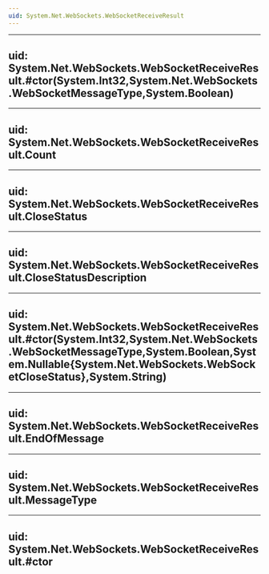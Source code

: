 ```yaml
---
uid: System.Net.WebSockets.WebSocketReceiveResult
---
```


---
uid: System.Net.WebSockets.WebSocketReceiveResult.#ctor(System.Int32,System.Net.WebSockets.WebSocketMessageType,System.Boolean)
---

---
uid: System.Net.WebSockets.WebSocketReceiveResult.Count
---

---
uid: System.Net.WebSockets.WebSocketReceiveResult.CloseStatus
---

---
uid: System.Net.WebSockets.WebSocketReceiveResult.CloseStatusDescription
---

---
uid: System.Net.WebSockets.WebSocketReceiveResult.#ctor(System.Int32,System.Net.WebSockets.WebSocketMessageType,System.Boolean,System.Nullable{System.Net.WebSockets.WebSocketCloseStatus},System.String)
---

---
uid: System.Net.WebSockets.WebSocketReceiveResult.EndOfMessage
---

---
uid: System.Net.WebSockets.WebSocketReceiveResult.MessageType
---

---
uid: System.Net.WebSockets.WebSocketReceiveResult.#ctor
---
